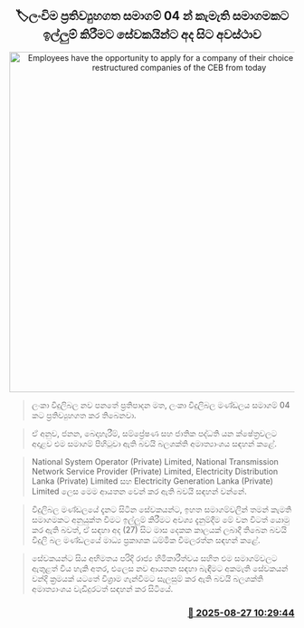 <p align='center'><b><h2 align='center' title='Employees have the opportunity to apply for a company of their choice from the 04 restructured companies of the CEB from today'>🏷ලංවිම ප්‍රතිව්‍යුහගත සමාගම් 04 න් කැමැති සමාගමකට ඉල්ලුම් කිරීමට සේවකයින්ට අද සිට අවස්ථා​ව</h2></b></p>
<p align='center'><img src='https://helakuru.sgp1.cdn.digitaloceanspaces.com/esana/images/lib/ceb-office[1].jpg' width='600' alt='Employees have the opportunity to apply for a company of their choice from the 04 restructured companies of the CEB from today'></p>

> ලංකා විදුලිබල නව පනතේ ප්‍රතිපාදන මත, ලංකා විදුලිබල මණ්ඩලය සමාගම් 04 කට ප්‍රතිව්‍යුහගත කර තිබෙනවා.

> ඒ අනුව, ජනන, බෙදාහැරීම්, සම්ප්‍රේෂණ සහ ජාතික පද්ධති යන ක්ෂේත්‍රවලට අදාළව එම සමාගම් පිහිටුවා ඇති බවයි බලශක්ති අමාත්‍යාංශය සඳහන් කළේ.

> National System Operator (Private) Limited, National Transmission Network Service Provider (Private) Limited, Electricity Distribution Lanka (Private) Limited සහ Electricity Generation Lanka (Private) Limited ලෙස මෙම ආයතන වෙන් කර ඇති බවයි සඳහන් වන්නේ.

> විදුලිබල මණ්ඩලයේ දැනට සිටින සේවකයන්ට, ඉහත සමාගම්වලින් තමන් කැමති සමාගමකට අනුයුක්ත වීමට ඉල්ලුම් කිරීමට අවශ්‍ය දැනුම්දීම මේ වන විටත් යොමු කර ඇති බවත්, ඒ සඳහා අද (27) සිට මාස දෙකක කාලයක් ලබාදී තිබෙන බවයි විදුලි බල මණ්ඩලයේ මාධ්‍ය ප්‍රකාශක ධම්මික විමලරත්න සඳහන් කළේ. 

> සේවකයන්ට සිය අභිමතය පරිදි රාජ්‍ය හිමිකාරීත්වය සහිත එම සමාගම්වලට ඇතුළත් විය හැකි අතර, එලෙස නව ආයතන සඳහා බැඳීමට අකමැති සේවකයන් වන්දි ක්‍රමයක් යටතේ විශ්‍රාම ගැන්වීමට සැලසුම් කර ඇති බවයි බලශක්ති අමාත්‍යාංශය වැඩිදුරටත් සඳහන් කර සිටියේ.



<h3 align='right'><a href='https://www.helakuru.lk/esana/p/113099/'>📅 2025-08-27 10:29:44</a></h3>
